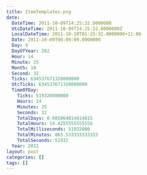 ```yaml
---
title: ItemTemplates.png
date:
  DateTime: 2011-10-09T14:25:32.0000000
  UtcDateTime: 2011-10-09T14:25:32.0000000Z
  LocalDateTime: 2011-10-10T01:25:32.0000000+11:00
  Date: 2011-10-09T00:00:00.0000000
  Day: 9
  DayOfYear: 282
  Hour: 14
  Minute: 25
  Month: 10
  Second: 32
  Ticks: 634537671320000000
  UtcTicks: 634537671320000000
  TimeOfDay:
    Ticks: 519320000000
    Hours: 14
    Minutes: 25
    Seconds: 32
    TotalDays: 0.601064814814815
    TotalHours: 14.4255555555556
    TotalMilliseconds: 51932000
    TotalMinutes: 865.533333333333
    TotalSeconds: 51932
  Year: 2011
layout: post
categories: []
tags: []
---
```



